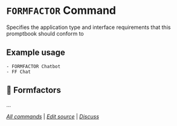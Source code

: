 <!--⚠️ WARNING: This code has been generated so that any manual changes will be overwritten-->

# `FORMFACTOR` Command

Specifies the application type and interface requirements that this promptbook should conform to

## Example usage

```
- FORMFACTOR Chatbot
- FF Chat
```

## 📲 Formfactors

...

_[All commands](../README.md)_ | _[Edit source](https://github.com/webgptorg/promptbook/discussions/168)_ | _[Discuss](https://github.com/webgptorg/promptbook/discussions/168)_
